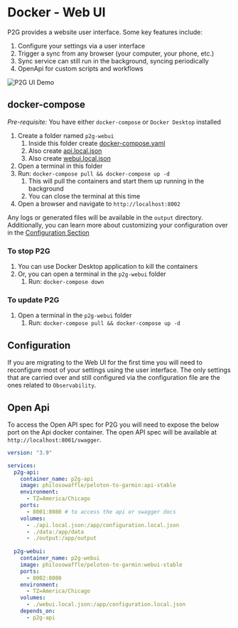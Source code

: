
# Docker - Web UI

P2G provides a website user interface. Some key features include:

1. Configure your settings via a user interface
1. Trigger a sync from any browser (your computer, your phone, etc.)
1. Sync service can still run in the background, syncing periodically
1. OpenApi for custom scripts and workflows

![P2G UI Demo](../img/p2g_demo.gif "P2G UI Demo")

## docker-compose

*Pre-requisite:* You have either `docker-compose` or `Docker Desktop` installed

1. Create a folder named `p2g-webui`
    1. Inside this folder create [docker-compose.yaml](https://github.com/philosowaffle/peloton-to-garmin/blob/master/docker/webui/docker-compose-ui.yaml)
    1. Also create [api.local.json](https://github.com/philosowaffle/peloton-to-garmin/blob/master/docker/webui/api.local.json)
    1. Also create [webui.local.json](https://github.com/philosowaffle/peloton-to-garmin/blob/master/docker/webui/webui.local.json)
1. Open a terminal in this folder
1. Run: `docker-compose pull && docker-compose up -d`
    1. This will pull the containers and start them up running in the background
    1. You can close the terminal at this time
1. Open a browser and navigate to `http://localhost:8002`

Any logs or generated files will be available in the `output` directory.  Additionally, you can learn more about customizing your configuration over in the [Configuration Section](../configuration/index.md)

### To stop P2G

1. You can use Docker Desktop application to kill the containers
1. Or, you can open a terminal in the `p2g-webui` folder
    1. Run: `docker-compose down`

### To update P2G

1. Open a terminal in the `p2g-webui` folder
    1. Run: `docker-compose pull && docker-compose up -d`

## Configuration

If you are migrating to the Web UI for the first time you will need to reconfigure most of your settings using the user interface.  The only settings that are carried over and still configured via the configuration file are the ones related to `Observability`.

## Open Api

To access the Open API spec  for P2G you will need to expose the below port on the Api docker container.  The open API spec will be available at `http://localhost:8001/swagger`.

```yaml
version: "3.9"

services:
  p2g-api:
    container_name: p2g-api
    image: philosowaffle/peloton-to-garmin:api-stable
    environment:
      - TZ=America/Chicago
    ports:
      - 8001:8080 # to access the api or swagger docs
    volumes:
      - ./api.local.json:/app/configuration.local.json
      - ./data:/app/data
      - ./output:/app/output
  
  p2g-webui:
    container_name: p2g-webui
    image: philosowaffle/peloton-to-garmin:webui-stable
    ports:
      - 8002:8080
    environment:
      - TZ=America/Chicago
    volumes:
      - ./webui.local.json:/app/configuration.local.json
    depends_on:
      - p2g-api
```
